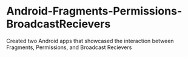 # Android-Fragments-Permissions-BroadcastRecievers
Created two Android apps that showcased the interaction between Fragments, Permissions, and Broadcast Recievers
